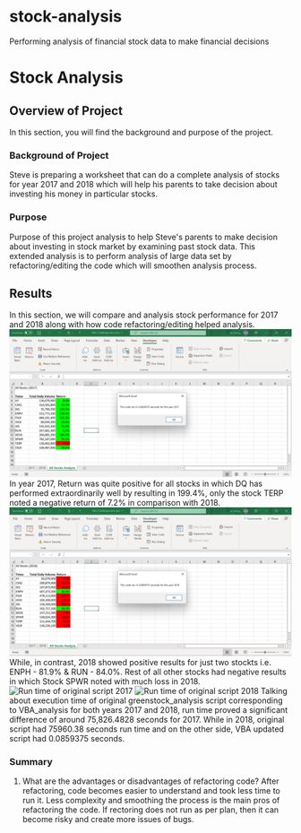 # stock-analysis
Performing analysis of financial stock data to make financial decisions
# Stock Analysis
## Overview of Project
In this section, you will find the background and purpose of the project.
### Background of Project
Steve is preparing a worksheet that can do a complete analysis of stocks for year 2017 and 2018 which will help his parents to take decision about investing his money in particular stocks.
### Purpose
Purpose of this project analysis to help Steve's parents to make decision about investing in stock market by examining past stock data. This extended analysis is to perform analysis of large data set by refactoring/editing the code which will smoothen analysis process.
## Results
In this section, we will compare and analysis stock performance for 2017 and 2018 along with how code refactoring/editing helped analysis.
![VBA Analysis of 2017](VBA_Challenge_2017.png) 
In year 2017, Return was quite positive for all stocks in which DQ has performed extraordinarily well by resulting in 199.4%, only the stock TERP noted a negative return of 7.2% in comparison with 2018.
![VBA Analysis of 2018](VBA_Challenge_2018.png)
While, in contrast, 2018 showed positive results for just two stockts i.e. ENPH - 81.9% & RUN - 84.0%. Rest of all other stocks had negative results in which Stock SPWR noted with much loss in 2018. 
![Run time of original script 2017](Runtime_of_og2018.png)
![Run time of original script 2018](Runtime_of_og2018.png)
Talking about execution time of original greenstock_analysis script corresponding to VBA_analysis for both years 2017 and 2018, run time proved a significant difference of around 75,826.4828 seconds for 2017. While in 2018, original script had 75960.38 seconds run time and on the other side, VBA updated script had 0.0859375 seconds. 
### Summary
1. What are the advantages or disadvantages of refactoring code?
After refactoring, code becomes easier to understand and took less time to run it. Less complexity and smoothing the process is the main pros of refactoring the code. If rectoring does not run as per plan, then it can become risky and create more issues of bugs.
